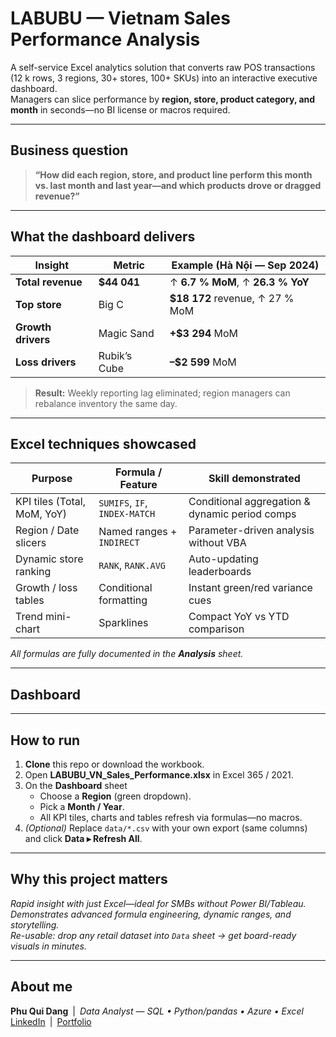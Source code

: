 # LABUBU — Vietnam Sales Performance Analysis

A self-service Excel analytics solution that converts raw POS transactions (12 k rows, 3 regions, 30+ stores, 100+ SKUs) into an interactive executive dashboard.  
Managers can slice performance by **region, store, product category, and month** in seconds—no BI license or macros required.

---

## Business question  
> **“How did each region, store, and product line perform this month vs. last month and last year—and which products drove or dragged revenue?”**

---

## What the dashboard delivers

| Insight | Metric | Example (Hà Nội — Sep 2024) |
|---------|--------|-----------------------------|
| **Total revenue** | **$44 041** | ↑ **6.7 % MoM**, ↑ **26.3 % YoY** |
| **Top store** | Big C | **$18 172** revenue, ↑ 27 % MoM |
| **Growth drivers** | Magic Sand | **+$3 294** MoM |
| **Loss drivers** | Rubik’s Cube | **–$2 599** MoM |

> **Result:** Weekly reporting lag eliminated; region managers can rebalance inventory the same day.

---

## Excel techniques showcased

| Purpose | Formula / Feature | Skill demonstrated |
|---------|-------------------|--------------------|
| KPI tiles (Total, MoM, YoY) | `SUMIFS`, `IF`, `INDEX-MATCH` | Conditional aggregation & dynamic period comps |
| Region / Date slicers | Named ranges + `INDIRECT` | Parameter-driven analysis without VBA |
| Dynamic store ranking | `RANK`, `RANK.AVG` | Auto-updating leaderboards |
| Growth / loss tables | Conditional formatting | Instant green/red variance cues |
| Trend mini-chart | Sparklines | Compact YoY vs YTD comparison |

_All formulas are fully documented in the **Analysis** sheet._

---

## Dashboard


---

## How to run

1. **Clone** this repo or download the workbook.  
2. Open **LABUBU_VN_Sales_Performance.xlsx** in Excel 365 / 2021.  
3. On the **Dashboard** sheet  
   - Choose a **Region** (green dropdown).  
   - Pick a **Month / Year**.  
   - All KPI tiles, charts and tables refresh via formulas—no macros.  
4. *(Optional)* Replace `data/*.csv` with your own export (same columns) and click **Data ▸ Refresh All**.

---

## Why this project matters

*Rapid insight with just Excel—ideal for SMBs without Power BI/Tableau.*  
*Demonstrates advanced formula engineering, dynamic ranges, and storytelling.*  
*Re-usable: drop any retail dataset into `Data` sheet → get board-ready visuals in minutes.*

---

## About me

**Phu Qui Dang** | _Data Analyst — SQL • Python/pandas • Azure • Excel_  
[LinkedIn](https://www.linkedin.com/in/phu-qui-dang-706bb1218/) | [Portfolio](https://github.com/dangquii)


